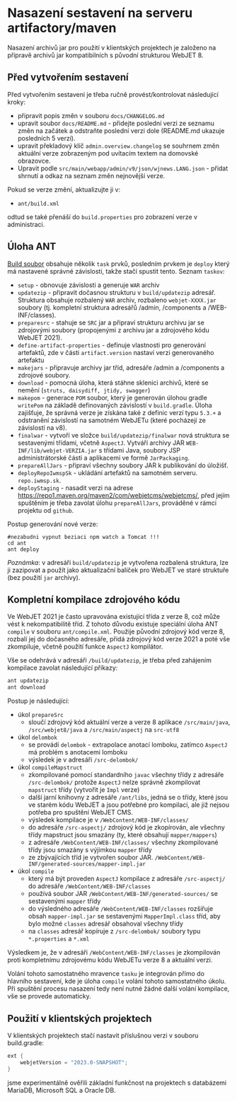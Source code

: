 # Nasazení sestavení na serveru artifactory/maven

Nasazení archivů jar pro použití v klientských projektech je založeno na přípravě archivů jar kompatibilních s původní strukturou WebJET 8.

## Před vytvořením sestavení

Před vytvořením sestavení je třeba ručně provést/kontrolovat následující kroky:
- připravit popis změn v souboru `docs/CHANGELOG.md`
- upravit soubor `docs/README.md` - přidejte poslední verzi ze seznamu změn na začátek a odstraňte poslední verzi dole (README.md ukazuje posledních 5 verzí).
- upravit překladový klíč `admin.overview.changelog` se souhrnem změn aktuální verze zobrazeným pod uvítacím textem na domovské obrazovce.
- Upravit podle `src/main/webapp/admin/v9/json/wjnews.LANG.json` - přidat shrnutí a odkaz na seznam změn nejnovější verze.

Pokud se verze změní, aktualizujte ji v:
- `ant/build.xml`

odtud se také přenáší do `build.properties` pro zobrazení verze v administraci.

## Úloha ANT

[Build soubor](../../../../ant/build.xml) obsahuje několik `task` prvků, posledním prvkem je `deploy` který má nastavené správné závislosti, takže stačí spustit tento. Seznam `taskov`:
- `setup` - obnovuje závislosti a generuje `WAR` archiv
- `updatezip` - připravit dočasnou strukturu v `build/updatezip` adresář. Struktura obsahuje rozbalený `WAR` archiv, rozbaleno `webjet-XXXX.jar` soubory (tj. kompletní struktura adresářů /admin, /components a /WEB-INF/classes).
- `preparesrc` - stahuje se `SRC` jar a připraví strukturu archivu jar se zdrojovými soubory (propojenými z archivu jar a zdrojového kódu WebJET 2021).
- `define-artifact-properties` - definuje vlastnosti pro generování artefaktů, zde v části `artifact.version` nastaví verzi generovaného artefaktu
- `makejars` - připravuje archivy jar tříd, adresáře /admin a /components a zdrojové soubory.
- `download` - pomocná úloha, která stáhne sklenici archivů, které se nemění (`struts, daisydiff, jtidy, swagger`)
- `makepom` - generace `POM` soubor, který je generován úlohou gradle `writePom` na základě definovaných závislostí v `build.gradle`. Úloha zajišťuje, že správná verze je získána také z definic verzí typu `5.3.+` a odstranění závislostí na samotném WebJETu (které pocházejí ze závislostí na v8).
- `finalwar` - vytvoří ve složce `build/updatezip/finalwar` nová struktura se sestavenými třídami, včetně `AspectJ`. Vytváří archivy JAR `WEB-INF/lib/webjet-VERZIA.jar` s třídami Java, soubory JSP administrátorské části a aplikacemi ve formě `JarPackaging`.
- `prepareAllJars` - připraví všechny soubory JAR k publikování do úložišť.
- `deployRepoIwmspSk` - ukládání artefaktů na samotném serveru. `repo.iwmsp.sk`.
- `deployStaging` - nasadit verzi na adrese https://repo1.maven.org/maven2/com/webjetcms/webjetcms/, před jejím spuštěním je třeba zavolat úlohu `prepareAllJars`, prováděné v rámci projektu od `github`.

Postup generování nové verze:

```shell
#nezabudni vypnut beziaci npm watch a Tomcat !!!
cd ant
ant deploy
```

*Poznámka*: v adresáři `build/updatezip` je vytvořena rozbalená struktura, lze ji zazipovat a použít jako aktualizační balíček pro WebJET ve staré struktuře (bez použití `jar` archivy).

## Kompletní kompilace zdrojového kódu

Ve WebJET 2021 je často upravována existující třída z verze 8, což může vést k nekompatibilitě tříd. Z tohoto důvodu existuje speciální úloha ANT `compile` v souboru `ant/compile.xml`. Použije původní zdrojový kód verze 8, rozbalí jej do dočasného adresáře, přidá zdrojový kód verze 2021 a poté vše zkompiluje, včetně použití funkce `AspectJ` kompilátor.

Vše se odehrává v adresáři `/build/updatezip`, je třeba před zahájením kompilace zavolat následující příkazy:

```sh
ant updatezip
ant download
```

Postup je následující:
- úkol `prepareSrc`
  - sloučí zdrojový kód aktuální verze a verze 8 aplikace `/src/main/java`, `/src/webjet8/java` a `/src/main/aspectj` na `src-utf8`
- úkol `delombok`
  - se provádí `delombok` - extrapolace anotací lomboku, zatímco `AspectJ` má problém s anotacemi lomboku
  - výsledek je v adresáři `/src-delombok/`
- úkol `compileMapstruct`
  - zkompilované pomocí standardního `javac` všechny třídy z adresáře `/src-delombok/` protože `AspectJ` nelze správně zkompilovat `mapstruct` třídy (vytvořit je `Impl` verze)
  - další jarní knihovny z adresáře `/ant/libs`, jedná se o třídy, které jsou ve starém kódu WebJET a jsou potřebné pro kompilaci, ale již nejsou potřeba pro spuštění WebJET CMS.
  - výsledek kompilace je v `/WebContent/WEB-INF/classes/`
  - do adresáře `/src-aspectj/` zdrojový kód je zkopírován, ale všechny třídy mapstruct jsou smazány (ty, které obsahují `mapper/mappers`)
  - z adresáře `/WebContent/WEB-INF/classes/` všechny zkompilované třídy jsou smazány s výjimkou `mapper` třídy
  - ze zbývajících tříd je vytvořen soubor JAR. `/WebContent/WEB-INF/generated-sources/mapper-impl.jar`
- úkol `compile`
  - který má být proveden `AspectJ` kompilace z adresáře `/src-aspectj/` do adresáře `/WebContent/WEB-INF/classes`
  - používá soubor JAR `/WebContent/WEB-INF/generated-sources/` se sestavenými `mapper` třídy
  - do výsledného adresáře `/WebContent/WEB-INF/classes` rozšiřuje obsah `mapper-impl.jar` se sestavenými `MapperImpl.class` tříd, aby bylo možné `classes` adresář obsahoval všechny třídy
  - na `classes` adresář kopíruje z `/src-delombok/` soubory typu `*.properties` a `*.xml`

Výsledkem je, že v adresáři `/WebContent/WEB-INF/classes` je zkompilován proti kompletnímu zdrojovému kódu WebJETu verze 8 a aktuální verzi.

Volání tohoto samostatného mravence `tasku` je integrován přímo do hlavního sestavení, kde je úloha `compile` volání tohoto samostatného úkolu. Při spuštění procesu nasazení tedy není nutné žádné další volání kompilace, vše se provede automaticky.

## Použití v klientských projektech

V klientských projektech stačí nastavit příslušnou verzi v souboru build.gradle:

```gradle
ext {
    webjetVersion = "2023.0-SNAPSHOT";
}
```

jsme experimentálně ověřili základní funkčnost na projektech s databázemi MariaDB, Microsoft SQL a Oracle DB.
